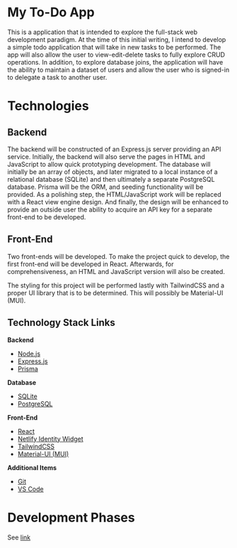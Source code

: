 # My To-Do App

This is a application that is intended to explore the full-stack web development paradigm.  At the time of this initial writing, I intend to develop a simple todo application that will take in new tasks to be performed.  The app will also allow the user to view-edit-delete tasks to fully explore CRUD operations.  In addition, to explore database joins, the application will have the ability to maintain a dataset of users and allow the user who is signed-in to delegate a task to another user.

# Technologies

## Backend

The backend will be constructed of an Express.js server providing an API service.  Initially, the backend will also serve the pages in HTML and JavaScript to allow quick prototyping development.  The database will initially be an array of objects, and later migrated to a local instance of a relational database (SQLite) and then ultimately a separate PostgreSQL database.  Prisma will be the ORM, and seeding functionality will be provided.  As a polishing step, the HTML/JavaScript work will be replaced with a React view engine design.  And finally, the design will be enhanced to provide an outside user the ability to acquire an API key for a separate front-end to be developed.

## Front-End

Two front-ends will be developed.  To make the project quick to develop, the first front-end will be developed in React.  Afterwards, for comprehensiveness, an HTML and JavaScript version will also be created.

The styling for this project will be performed lastly with TailwindCSS and a proper UI library that is to be determined.  This will possibly be Material-UI (MUI).

## Technology Stack Links
**Backend**
- [Node.js](https://nodejs.org/)
- [Express.js](https://expressjs.com/)
- [Prisma](https://www.prisma.io/)

**Database**
- [SQLite](https://www.sqlite.org/)
- [PostgreSQL](https://www.postgresql.org/)

**Front-End**
- [React](https://reactjs.org/)
- [Netlify Identity Widget](https://github.com/netlify/netlify-identity-widget)
- [TailwindCSS](https://tailwindcss.com/)
- [Material-UI (MUI)](https://mui.com/)

**Additional Items**
- [Git](https://git-scm.com/)
- [VS Code](https://code.visualstudio.com/)

# Development Phases

See [link](https://github.com/sagreenxyz/mytodo/wiki/Project-Progress#project-plan)
